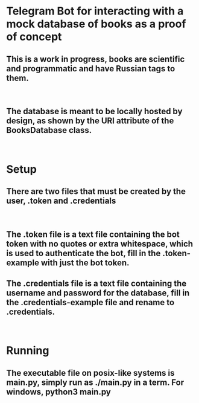 # **Telegram Bot for interacting with a mock database of books as a proof of concept**

## This is a work in progress, books are scientific and programmatic and have Russian tags to them. 
</br>

## **The database is meant to be locally hosted by design, as shown by the URI attribute of the BooksDatabase class.**
</br>

# Setup

## There are two files that must be created by the user, .token and .credentials
</br>

## The .token file is a text file containing the bot token with no quotes or extra whitespace, which is used to authenticate the bot, fill in the .token-example with just the bot token.
## The .credentials file is a text file containing the username and password for the database, fill in the .credentials-example file and rename to .credentials.
</br>

# Running

## The executable file on posix-like systems is main.py, simply run as ./main.py in a term. For windows, python3 main.py